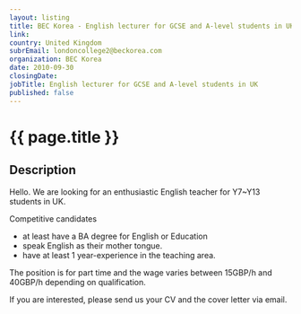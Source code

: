 ```yaml
---
layout: listing
title: BEC Korea - English lecturer for GCSE and A-level students in UK
link:
country: United Kingdom
subrEmail: londoncollege2@beckorea.com
organization: BEC Korea 
date: 2010-09-30
closingDate: 
jobTitle: English lecturer for GCSE and A-level students in UK
published: false
---
```



# {{ page.title }}

## Description

Hello.
We are looking for an enthusiastic English teacher for Y7~Y13 students in UK. 

Competitive candidates 
  - at least have a BA degree for English or Education
  - speak English as their mother tongue. 
  - have at least 1 year-experience in the teaching area.
  
The position is for part time and the wage varies between 15GBP/h and 40GBP/h depending on qualification. 

If you are interested, please send us your CV and the cover letter via email.
  
